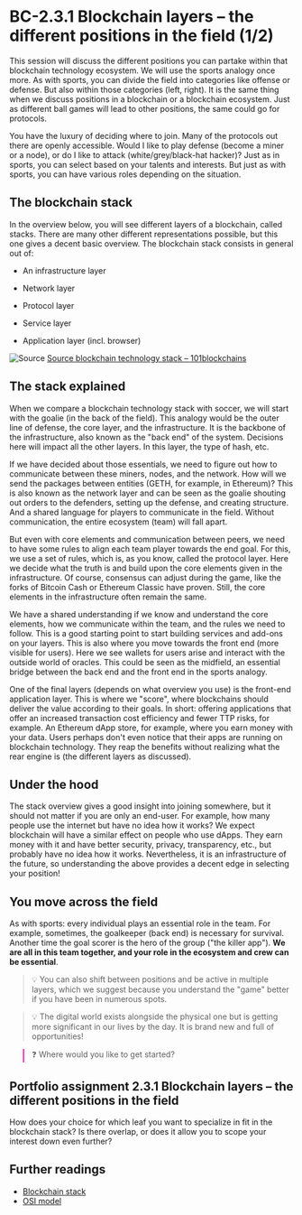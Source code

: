# BC-2.3.1 Blockchain layers – the different positions in the field (1/2)

This session will discuss the different positions you can partake within that blockchain technology ecosystem. We will use the sports analogy once more. As with sports, you can divide the field into categories like offense or defense. But also within those categories (left, right). It is the same thing when we discuss positions in a blockchain or a blockchain ecosystem. Just as different ball games will lead to other positions, the same could go for protocols. 

You have the luxury of deciding where to join. Many of the protocols out there are openly accessible. Would I like to play defense (become a miner or a node), or do I like to attack (white/grey/black-hat hacker)? Just as in sports, you can select based on your talents and interests. But just as with sports, you can have various roles depending on the situation. 

## The blockchain stack 

In the overview below, you will see different layers of a blockchain, called stacks. There are many other different representations possible, but this one gives a decent basic overview. The blockchain stack consists in general out of: 


* An infrastructure layer 

* Network layer


* Protocol layer

* Service layer

* Application layer (incl. browser)



![Source]( https://cdn.hackernoon.com/hn-images/1*XmlI_8aV8a2bhbOaRLASCg.jpeg)
[Source blockchain technology stack – 101blockchains]( https://hackernoon.com/web-3-0-will-be-powered-by-blockchain-technology-stack-626ce3f828c7) 


## The stack explained 
When we compare a blockchain technology stack with soccer, we will start with the goalie (in the back of the field). This analogy would be the outer line of defense, the core layer, and the infrastructure. It is the backbone of the infrastructure, also known as the "back end" of the system. Decisions here will impact all the other layers. In this layer, the type of hash, etc.  

If we have decided about those essentials, we need to figure out how to communicate between these miners, nodes, and the network. How will we send the packages between entities (GETH, for example, in Ethereum)? This is also known as the network layer and can be seen as the goalie shouting out orders to the defenders, setting up the defense, and creating structure. And a shared language for players to communicate in the field. Without communication, the entire ecosystem (team) will fall apart. 

But even with core elements and communication between peers, we need to have some rules to align each team player towards the end goal. For this, we use a set of rules, which is, as you know, called the protocol layer. Here we decide what the truth is and build upon the core elements given in the infrastructure. Of course, consensus can adjust during the game, like the forks of Bitcoin Cash or Ethereum Classic have proven. Still, the core elements in the infrastructure often remain the same. 

We have a shared understanding if we know and understand the core elements, how we communicate within the team, and the rules we need to follow. This is a good starting point to start building services and add-ons on your layers. This is also where you move towards the front end (more visible for users). Here we see wallets for users arise and interact with the outside world of oracles. This could be seen as the midfield, an essential bridge between the back end and the front end in the sports analogy. 

One of the final layers (depends on what overview you use) is the front-end application layer. This is where we "score", where blockchains should deliver the value according to their goals. In short: offering applications that offer an increased transaction cost efficiency and fewer TTP risks, for example. An Ethereum dApp store, for example, where you earn money with your data. Users perhaps don't even notice that their apps are running on blockchain technology. They reap the benefits without realizing what the rear engine is (the different layers as discussed). 

## Under the hood 
The stack overview gives a good insight into joining somewhere, but it should not matter if you are only an end-user. For example, how many people use the internet but have no idea how it works? We expect blockchain will have a similar effect on people who use dApps. They earn money with it and have better security, privacy, transparency, etc., but probably have no idea how it works. Nevertheless, it is an infrastructure of the future, so understanding the above provides a decent edge in selecting your position! 

## You move across the field 
As with sports: every individual plays an essential role in the team. For example, sometimes, the goalkeeper (back end) is necessary for survival. Another time the goal scorer is the hero of the group ("the killer app"). **We are all in this team together, and your role in the ecosystem and crew can be essential**. 

>💡 You can also shift between positions and be active in multiple layers, which we suggest because you understand the "game" better if you have been in numerous spots. 

 

>💡 The digital world exists alongside the physical one but is getting more significant in our lives by the day. It is brand new and full of opportunities! 

<blockquote style="border-color: #ff0bac">❓ Where would you like to get started? </blockquote>



## Portfolio assignment 2.3.1 Blockchain layers – the different positions in the field

How does your choice for which leaf you want to specialize in fit in the blockchain stack? Is there overlap, or does it allow you to scope your interest down even further?


## Further readings

* [Blockchain stack](https://hackernoon.com/web-3-0-will-be-powered-by-blockchain-technology-stack-626ce3f828c7)
* [OSI model](https://en.wikipedia.org/wiki/OSI_model)
